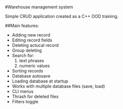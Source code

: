 #Warehouse management system

Simple CRUD application created as a C++ OOD training.

##Main features:

* Adding new record
* Editing record fields
* Deleting actucal record
* Group deleting
* Search for:
	1. text phrases
	2. numeric values
* Sorting records
* Database autosave
* Loading database at startup
* Works with multiple database files (save, load)
* CLI menus
* Thrash for deleted files
* Filters toggle
